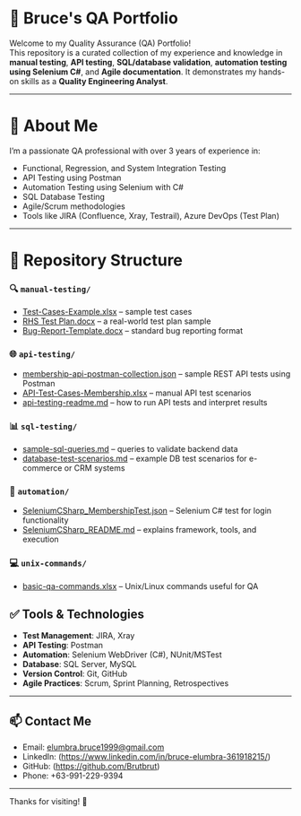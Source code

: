 # 🧪 Bruce's QA Portfolio

Welcome to my Quality Assurance (QA) Portfolio!  
This repository is a curated collection of my experience and knowledge in **manual testing**, **API testing**, **SQL/database validation**, **automation testing using Selenium C#**, and **Agile documentation**. It demonstrates my hands-on skills as a **Quality Engineering Analyst**.

---

# 💼 About Me

I’m a passionate QA professional with over 3 years of experience in:
- Functional, Regression, and System Integration Testing
- API Testing using Postman
- Automation Testing using Selenium with C#
- SQL Database Testing
- Agile/Scrum methodologies
- Tools like JIRA (Confluence, Xray, Testrail), Azure DevOps (Test Plan)

---

# 📁 Repository Structure

### 🔍 `manual-testing/`
- [Test-Cases-Example.xlsx](https://github.com/user-attachments/files/19830305/Test-Cases-Example.xlsx) – sample test cases 
- [RHS Test Plan.docx](https://github.com/user-attachments/files/19830308/RHS.Test.Plan.docx) – a real-world test plan sample
- [Bug-Report-Template.docx](https://github.com/user-attachments/files/19830306/Bug-Report-Template.docx) – standard bug reporting format


### 🌐 `api-testing/`
- [membership-api-postman-collection.json](https://github.com/user-attachments/files/19831432/membership-api-postman-collection.json) – sample REST API tests using Postman
- [API-Test-Cases-Membership.xlsx](https://github.com/user-attachments/files/19831167/API-Test-Cases-Membership.xlsx) – manual API test scenarios
- [api-testing-readme.md](https://github.com/user-attachments/files/19831429/api-testing-readme.md) – how to run API tests and interpret results

### 📊 `sql-testing/`
- [sample-sql-queries.md](https://github.com/user-attachments/files/4r/sample-sql-queries.md) – queries to validate backend data
- [database-test-scenarios.md](https://github.com/user-attachments/files/19830307/database-test-scenarios.md) – example DB test scenarios for e-commerce or CRM systems

### 🤖 `automation/`
- [SeleniumCSharp_MembershipTest.json](https://github.com/user-attachments/files/19831592/SeleniumCSharp_MembershipTest.json) – Selenium C# test for login functionality
- [SeleniumCSharp_README.md](https://github.com/user-attachments/files/19831686/SeleniumCSharp_README.md) – explains framework, tools, and execution

### 💻 `unix-commands/`
- [basic-qa-commands.xlsx](https://github.com/user-attachments/files/19831912/basic-qa-commands.xlsx) – Unix/Linux commands useful for QA

## ✅ Tools & Technologies
- **Test Management**: JIRA, Xray
- **API Testing**: Postman
- **Automation**: Selenium WebDriver (C#), NUnit/MSTest
- **Database**: SQL Server, MySQL
- **Version Control**: Git, GitHub
- **Agile Practices**: Scrum, Sprint Planning, Retrospectives

---

## 📫 Contact Me
- Email: elumbra.bruce1999@gmail.com
- LinkedIn: (https://www.linkedin.com/in/bruce-elumbra-361918215/)
- GitHub: (https://github.com/Brutbrut)
- Phone: +63-991-229-9394

---

Thanks for visiting! 🌟
